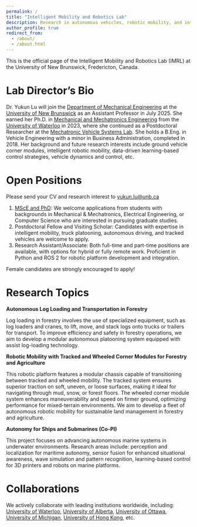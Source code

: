 ```yaml
---
permalink: /
title: "Intelligent Mobility and Robotics Lab"
description: Research in autonomous vehicles, robotic mobility, and intelligent systems.
author_profile: true
redirect_from: 
  - /about/
  - /about.html
---
```


This is the official page of the Intelligent Mobility and Robotics Lab (IMRL) at the University of New Brunswick, Fredericton, Canada.

Lab Director’s Bio
======
Dr. Yukun Lu will join the [Department of Mechanical Engineering](https://www.unb.ca/fredericton/engineering/depts/mechanical/index.html) at the [University of New Brunswick](https://www.unb.ca/) as an Assistant Professor in July 2025. She earned her Ph.D. in [Mechanical and Mechatronics Engineering](https://uwaterloo.ca/mechanical-mechatronics-engineering/) from the [University of Waterloo](https://uwaterloo.ca/) in 2023, where she continued as a Postdoctoral Researcher at the [Mechatronic Vehicle Systems Lab](https://uwaterloo.ca/mechatronic-vehicle-systems-lab/). She holds a B.Eng. in Vehicle Engineering with a minor in Business Administration, completed in 2018. Her background and future research interests include ground vehicle corner modules, intelligent robotic mobility, data-driven learning-based control strategies, vehicle dynamics and control, etc.

Open Positions
======
Please send your CV and research interest to yukun.lu@unb.ca

1. [MScE and PhD](https://www.unb.ca/gradstudies/programs/mechanical.html): We welcome applications from students with backgrounds in Mechanical & Mechatronics, Electrical Engineering, or Computer Science who are interested in pursuing graduate studies.
1. Postdoctoral Fellow and Visiting Scholar: Candidates with expertise in intelligent mobility, truck platooning, autonomous driving, and tracked vehicles are welcome to apply. 
1. Research Assistant/Associate: Both full-time and part-time positions are available, with options for hybrid or fully remote work. Proficient in Python and ROS 2 for robotic platform development and integration.

Female candidates are strongly encouraged to apply!

Research Topics
======
**Autonomous Log Loading and Transportation in Forestry**

Log loading in forestry involves the use of specialized equipment, such as log loaders and cranes, to lift, move, and stack logs onto trucks or trailers for transport. To improve efficiency and safety in forestry operations, we aim to develop a modular autonomous platooning system equipped with assist log-loading technology.

**Robotic Mobility with Tracked and Wheeled Corner Modules for Forestry and Agriculture**

This robotic platform features a modular chassis capable of transitioning between tracked and wheeled mobility. The tracked system ensures superior traction on soft, uneven, or loose surfaces, making it ideal for navigating through mud, snow, or forest floors. The wheeled corner module system enhances maneuverability and speed on firmer ground, optimizing performance for mixed-terrain environments. We aim to develop a fleet of autonomous robotic mobility for sustainable land management in forestry and agriculture. 

**Autonomy for Ships and Submarines (Co-PI)**

This project focuses on advancing autonomous marine systems in underwater environments. Research areas include: perception and localization for maritime autonomy, sensor fusion for enhanced situational awareness, wave simulation and pattern recognition, learning-based control for 3D printers and robots on marine platforms.


Collaborations 
======
We actively collaborate with leading institutions worldwide, including: [University of Waterloo](https://uwaterloo.ca/mechanical-mechatronics-engineering/profile/akhajepo), [University of Alberta](https://apps.ualberta.ca/directory/person/ehashemi), [University of Ottawa](https://uniweb.uottawa.ca/view/profile/members/5853), [University of Michigan](https://umdearborn.edu/people-um-dearborn/xin-xia), [University of Hong Kong](https://www.dase.hku.hk/people/c-sun), etc.
